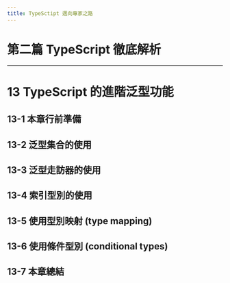 ```yaml
---
title: TypeSctipt 邁向專家之路
---
```


# 第二篇 TypeScript 徹底解析
---
# 13 TypeScript 的進階泛型功能

## 13-1 本章行前準備
## 13-2 泛型集合的使用
## 13-3 泛型走訪器的使用
## 13-4 索引型別的使用
## 13-5 使用型別映射 (type mapping)
## 13-6 使用條件型別 (conditional types)
## 13-7 本章總結
